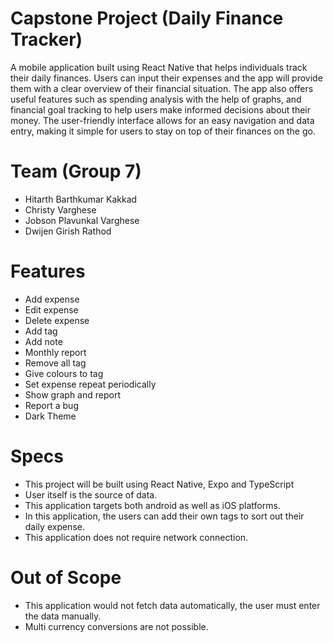 
# Capstone Project (Daily Finance Tracker)
A mobile application built using React Native that helps individuals track their daily finances. Users can input their expenses and the app will provide them with a clear overview of their financial situation. The app also offers useful features such as spending analysis with the help of graphs, and financial goal tracking to help users make informed decisions about their money. The user-friendly interface allows for an easy navigation and data entry, making it simple for users to stay on top of their finances on the go.

# Team (Group 7)
- Hitarth Barthkumar Kakkad
- Christy Varghese
- Jobson Plavunkal Varghese
- Dwijen Girish Rathod

# Features
- Add expense
- Edit expense
- Delete expense
- Add tag
- Add note
- Monthly report
- Remove all tag
- Give colours to tag
- Set expense repeat periodically
- Show graph and report
- Report a bug
- Dark Theme

# Specs
- This project will be built using React Native, Expo and TypeScript
- User itself is the source of data.
- This application targets both android as well as iOS platforms.
- In this application, the users can add their own tags to sort out their daily expense.
- This application does not require network connection.

# Out of Scope

- This application would not fetch data automatically, the user must enter the data manually.
- Multi currency conversions are not possible.
